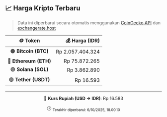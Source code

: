 

<!-- HARGA_KRIPTO -->
## 📈 Harga Kripto Terbaru

> Data ini diperbarui secara otomatis menggunakan [CoinGecko API](https://www.coingecko.com/) dan [exchangerate.host](https://exchangerate.host/)

<div align="center">

| 🪙 Token | 💰 Harga (IDR) |
|:------:|---------------:|
| 🟠 **Bitcoin (BTC)**   | Rp 2.057.404.324 |
| 🔵 **Ethereum (ETH)**  | Rp 75.872.265 |
| 🟣 **Solana (SOL)**    | Rp 3.862.890 |
| 🟢 **Tether (USDT)**   | Rp 16.593 |

---

💱 **Kurs Rupiah (USD → IDR)**: Rp 16.583

🕒 <sub>Terakhir diperbarui: 6/10/2025, 18.00.10</sub>

</div>
<!-- /HARGA_KRIPTO -->